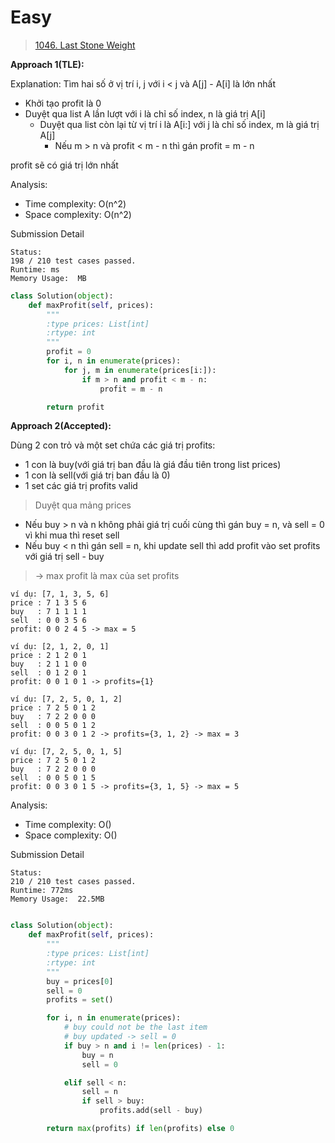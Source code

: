 # Easy
> [1046. Last Stone Weight](https://leetcode.com/problems/last-stone-weight/)

**Approach 1(TLE):**

Explanation: Tìm hai số ở vị trí i, j với i < j và A[j] - A[i] là lớn nhất

- Khởi tạo profit là 0
- Duyệt qua list A lần lượt với i là chỉ số index, n là giá trị A[i]
  - Duyệt qua list còn lại từ vị trí i là A[i:] với j là chỉ số index, m là giá trị A[j]
    - Nếu m > n và profit < m - n thì gán profit = m - n

profit sẽ có giá trị lớn nhất

Analysis:
- Time complexity: O(n^2)
- Space complexity: O(n^2)

Submission Detail
```
Status:
198 / 210 test cases passed.
Runtime: ms
Memory Usage:  MB
```

```python
class Solution(object):
    def maxProfit(self, prices):
        """
        :type prices: List[int]
        :rtype: int
        """
        profit = 0
        for i, n in enumerate(prices):
            for j, m in enumerate(prices[i:]):
                if m > n and profit < m - n:
                    profit = m - n

        return profit
```

**Approach 2(Accepted):**

Dùng 2 con trỏ và một set chứa các giá trị profits:
- 1 con là buy(với giá trị ban đầu là giá đầu tiên trong list prices)
- 1 con là sell(với giá trị ban đầu là 0)
- 1 set các giá trị profits valid
> Duyệt qua mảng prices
- Nếu buy > n và n không phải giá trị cuối cùng thì gán buy = n, và sell = 0 vì khi mua thì reset sell
- Nếu buy < n thì gán sell = n, khi update sell thì add profit vào set profits với giá trị sell - buy
> -> max profit là max của set profits

```
ví dụ: [7, 1, 3, 5, 6]
price : 7 1 3 5 6
buy   : 7 1 1 1 1
sell  : 0 0 3 5 6
profit: 0 0 2 4 5 -> max = 5

ví dụ: [2, 1, 2, 0, 1]
price : 2 1 2 0 1
buy   : 2 1 1 0 0
sell  : 0 1 2 0 1
profit: 0 0 1 0 1 -> profits={1}

ví dụ: [7, 2, 5, 0, 1, 2]
price : 7 2 5 0 1 2
buy   : 7 2 2 0 0 0
sell  : 0 0 5 0 1 2
profit: 0 0 3 0 1 2 -> profits={3, 1, 2} -> max = 3

ví dụ: [7, 2, 5, 0, 1, 5]
price : 7 2 5 0 1 2
buy   : 7 2 2 0 0 0
sell  : 0 0 5 0 1 5
profit: 0 0 3 0 1 5 -> profits={3, 1, 5} -> max = 5
```

Analysis:
- Time complexity: O()
- Space complexity: O()

Submission Detail
```
Status:
210 / 210 test cases passed.
Runtime: 772ms
Memory Usage:  22.5MB
```

```python

class Solution(object):
    def maxProfit(self, prices):
        """
        :type prices: List[int]
        :rtype: int
        """
        buy = prices[0]
        sell = 0
        profits = set()

        for i, n in enumerate(prices):
            # buy could not be the last item
            # buy updated -> sell = 0
            if buy > n and i != len(prices) - 1:
                buy = n
                sell = 0

            elif sell < n:
                sell = n
                if sell > buy:
                    profits.add(sell - buy)

        return max(profits) if len(profits) else 0
```